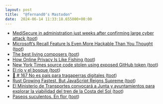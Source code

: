 ```yaml
---
layout: post
title:  "@fernand0's Mastodon"
date:  2024-06-14 11:33:18.655000+00:00
---
```

*  [MediSecure in administration just weeks after confirming large cyber attack ](https://www.abc.net.au/news/2024-06-05/hacked-health-company-goes-into-administration-/10393894) ([toot](https://mastodon.social/@fernand0/112614755444693285))
*  [Microsoft’s Recall Feature Is Even More Hackable Than You Thought ](https://www.wired.com/story/microsoft-windows-recall-privilege-escalation) ([toot](https://mastodon.social/@fernand0/112614512409924936))
*  [The best living composers ](https://www.classical-music.com/features/composers/the-best-living-composer) ([toot](https://mastodon.social/@fernand0/112614207673689085))
*  [How Online Privacy Is Like Fishing ](https://spectrum.ieee.org/online-privac) ([toot](https://mastodon.social/@fernand0/112613974369450857))
*  [New York Times source code stolen using exposed GitHub token ](https://www.bleepingcomputer.com/news/security/new-york-times-source-code-stolen-using-exposed-github-token) ([toot](https://mastodon.social/@fernand0/112613881064294504))
*  [El río y el bosque ](https://www.flickr.com/photos/fernand0/53763795603) ([toot](https://mastodon.social/@fernand0/112613817527651074))
*  [🎰 # 167 No es país para tragaperras digitales ](https://digitaldata.substack.com/p/167-no-es-pais-para-tragaperras-digitale) ([toot](https://mastodon.social/@fernand0/112612297730613549))
*  [Rust Growing Fastest, But JavaScript Reigns Supreme ](https://thenewstack.io/rust-growing-fastest-but-javascript-reigns-supreme) ([toot](https://mastodon.social/@fernand0/112610513376347698))
*  [El Ministerio de Transportes convocará a Junta y ayuntamientos para explorar la viabilidad del tren de la Costa del Sol ](https://cadenaser.com/andalucia/2024/06/07/el-ministerio-de-transportes-convocara-a-junta-y-ayuntamientos-para-explorar-la-viabilidad-del-tren-de-la-costa-del-sol-ser-malaga) ([toot](https://mastodon.social/@fernand0/112610254810830128))
*  [Paseos suculentos. En flor ](https://avecesunafoto.wordpress.com/2024/06/13/paseos-suculentos-en-flor) ([toot](https://mastodon.social/@fernand0/112610073116100212))
